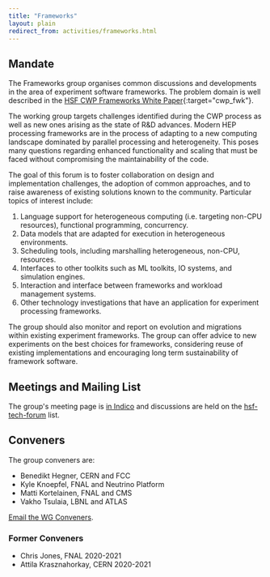 ```yaml
---
title: "Frameworks"
layout: plain
redirect_from: activities/frameworks.html
---
```


## Mandate

The Frameworks group organises common discussions and developments in the area
of experiment software frameworks. The problem domain is well described in the
[HSF CWP Frameworks White Paper](https://arxiv.org/abs/1812.07861){:target="cwp_fwk"}.

The working group targets challenges identified during the CWP process as well
as new ones arising as the state of R&D advances. Modern HEP processing
frameworks are in the process of adapting to a new computing landscape dominated
by parallel processing and heterogeneity. This poses many questions regarding
enhanced functionality and scaling that must be faced without compromising the
maintainability of the code.

The goal of this forum is to foster collaboration on design and implementation
challenges, the adoption of common approaches, and to raise awareness of
existing solutions known to the community. Particular topics of interest
include:

1. Language support for heterogeneous computing (i.e. targeting non-CPU
   resources), functional programming, concurrency.
1. Data models that are adapted for execution in heterogeneous environments.
1. Scheduling tools, including marshalling heterogeneous, non-CPU, resources.
1. Interfaces to other toolkits such as ML toolkits, IO systems, and simulation
   engines.
1. Interaction and interface between frameworks and workload management systems.
1. Other technology investigations that have an application for experiment
   processing frameworks.

The group should also monitor and report on evolution and migrations within
existing experiment frameworks. The group can offer advice to new experiments on
the best choices for frameworks, considering reuse of existing implementations
and encouraging long term sustainability of framework software.

## Meetings and Mailing List

The group's meeting page is [in Indico](https://indico.cern.ch/category/10287/) and
discussions are held on the [hsf-tech-forum](https://groups.google.com/forum/#%21forum/hsf-tech-forum) list.

## Conveners

The group conveners are:

- Benedikt Hegner, CERN and FCC
- Kyle Knoepfel, FNAL and Neutrino Platform
- Matti Kortelainen, FNAL and CMS
- Vakho Tsulaia, LBNL and ATLAS

[Email the WG Conveners](mailto:benedikt.hegner@cern.ch,knoepfel@fnal.gov,matti.kortelainen@cern.ch,vakhtang.tsulaia@cern.ch). <!-- markdown-link-check-disable-line -->

### Former Conveners

- Chris Jones, FNAL 2020-2021
- Attila Krasznahorkay, CERN 2020-2021
